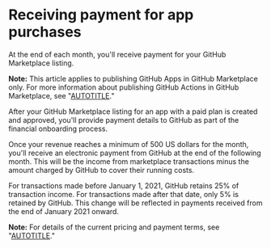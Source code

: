 # Receiving payment for app purchases

At the end of each month, you'll receive payment for your GitHub Marketplace listing.

<div class="ghd-spotlight ghd-spotlight-note border rounded-1 my-3 p-3 f5 color-border-accent-emphasis color-bg-accent">

**Note:** This article applies to publishing GitHub Apps in GitHub Marketplace only. For more information about publishing GitHub Actions in GitHub Marketplace, see "[AUTOTITLE](/actions/creating-actions/publishing-actions-in-github-marketplace)."

</div>

After your GitHub Marketplace listing for an app with a paid plan is created and approved, you'll provide payment details to GitHub as part of the financial onboarding process.

Once your revenue reaches a minimum of 500 US dollars for the month, you'll receive an electronic payment from GitHub at the end of the following month. This will be the income from marketplace transactions minus the amount charged by GitHub to cover their running costs.

For transactions made before January 1, 2021, GitHub retains 25% of transaction income. For transactions made after that date, only 5% is retained by GitHub. This change will be reflected in payments received from the end of January 2021 onward.

<div class="ghd-spotlight ghd-spotlight-note border rounded-1 my-3 p-3 f5 color-border-accent-emphasis color-bg-accent">

**Note:** For details of the current pricing and payment terms, see "[AUTOTITLE](/free-pro-team@latest/site-policy/github-terms/github-marketplace-developer-agreement)."

</div>
